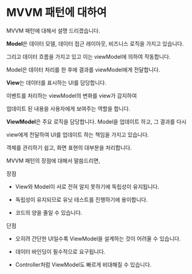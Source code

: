 MVVM 패턴에 대하여
=================================

MVVM 패턴에 대해서 설명 드리겠습니다. 

**Model**은 데이터 모델, 데이터 접근 레이아웃, 비즈니스 로직을 가지고 있습니다.

그리고 데이터 흐름을 가지고 있고 이는 viewModel에 의하여 작동합니다.    

Model은 데이터 처리를 한 후에 결과를 viewModel에게 전달합니다.   

**View**는 데이터를 표시하는 UI를 담당합니다.

이벤트를 처리하는 viewModel의 변화를 view가 감지하여   

업데이트 된 내용을 사용자에게 보여주는 역할을 합니다.   

**ViewModel**은 주요 로직을 담당합니다. Model을 업데이트 하고, 그 결과를 다시 

view에게 전달하여 UI를 업데이트 하는 책임을 가지고 있습니다.   

객체를 관리하기 쉽고, 화면 표현의 대부분을 처리합니다.   

MVVM 패턴의 장점에 대해서 말씀드리면,   

장점

- View와 Model이 서로 전혀 알지 못하기에 독립성이 유지됩니다.

- 독립성이 유지되므로 유닛 테스트를 진행하기에 용이합니다.

- 코드의 양을 줄일 수 있습니다.   

단점

- 오히려 간단한 UI일수록 ViewModel을 설계하는 것이 어려울 수 있습니다.

- 데이터 바인딩이 필수적으로 요구됩니다.

- Controller처럼 ViewModel도 빠르게 비대해질 수 있습니다.   


